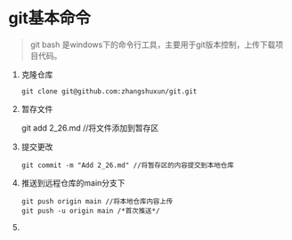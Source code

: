 # git基本命令

> git bash 是windows下的命令行工具，主要用于git版本控制，上传下载项目代码。

1. 克隆仓库

   ```
   git clone git@github.com:zhangshuxun/git.git
   ```

2. 暂存文件

   	git add 2_26.md //将文件添加到暂存区

3. 提交更改

   ```
   git commit -m "Add 2_26.md" //将暂存区的内容提交到本地仓库
   ```

4. 推送到远程仓库的main分支下

   ```
   git push origin main //将本地仓库内容上传
   git push -u origin main /*首次推送*/ 
   ```

5.   
